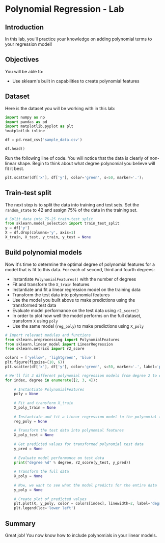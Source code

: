 
# Polynomial Regression - Lab

## Introduction

In this lab, you'll practice your knowledge on adding polynomial terms to your regression model! 

## Objectives

You will be able to:

- Use sklearn's built in capabilities to create polynomial features 

## Dataset

Here is the dataset you will be working with in this lab: 


```python
import numpy as np
import pandas as pd
import matplotlib.pyplot as plt
%matplotlib inline

df = pd.read_csv('sample_data.csv')

df.head()
```

Run the following line of code. You will notice that the data is clearly of non-linear shape. Begin to think about what degree polynomial you believe will fit it best.


```python
plt.scatter(df['x'], df['y'], color='green', s=50, marker='.');
```

## Train-test split

The next step is to split the data into training and test sets. Set the `random_state` to 42 and assign 75% of the data in the training set. 


```python
# Split data into 75-25 train-test split 
from sklearn.model_selection import train_test_split
y = df['y']
X = df.drop(columns='y', axis=1)
X_train, X_test, y_train, y_test = None
```

## Build polynomial models

Now it's time to determine the optimal degree of polynomial features for a model that is fit to this data. For each of second, third and fourth degrees: 

- Instantiate `PolynomialFeatures()` with the number of degrees 
- Fit and transform the `X_train` features 
- Instantiate and fit a linear regression model on the training data 
- Transform the test data into polynomial features 
- Use the model you built above to make predictions using the transformed test data 
- Evaluate model performance on the test data using `r2_score()` 
- In order to plot how well the model performs on the full dataset, transform `X` using `poly` 
- Use the same model (`reg_poly`) to make predictions using `X_poly` 



```python
# Import relevant modules and functions
from sklearn.preprocessing import PolynomialFeatures
from sklearn.linear_model import LinearRegression
from sklearn.metrics import r2_score

colors = ['yellow', 'lightgreen', 'blue']
plt.figure(figsize=(10, 6))
plt.scatter(df['x'], df['y'], color='green', s=50, marker='.', label='plot points')

# We'll fit 3 different polynomial regression models from degree 2 to degree 4
for index, degree in enumerate([2, 3, 4]):
    
    # Instantiate PolynomialFeatures
    poly = None
    
    # Fit and transform X_train
    X_poly_train = None
    
    # Instantiate and fit a linear regression model to the polynomial transformed train features
    reg_poly = None
    
    # Transform the test data into polynomial features
    X_poly_test = None
    
    # Get predicted values for transformed polynomial test data  
    y_pred = None
    
    # Evaluate model performance on test data
    print("degree %d" % degree, r2_score(y_test, y_pred))
    
    # Transform the full data
    X_poly = None
    
    # Now, we want to see what the model predicts for the entire data 
    y_poly = None
    
    # Create plot of predicted values
    plt.plot(X, y_poly, color = colors[index], linewidth=2, label='degree %d' % degree)
    plt.legend(loc='lower left')
```

## Summary

Great job! You now know how to include polynomials in your linear models. 
